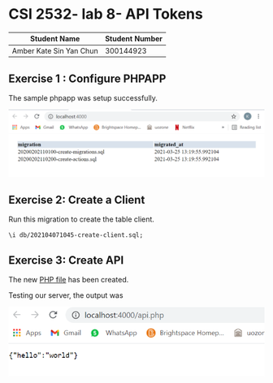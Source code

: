 # CSI 2532- lab 8- API Tokens

| Student Name            | Student Number |
| ----------------------- | -------------- |
| Amber Kate Sin Yan Chun | 300144923      |

## Exercise 1 : Configure PHPAPP

The sample phpapp was setup successfully.

 ![sample phpapp](assets/ex1.PNG)

## Exercise 2: Create a Client

Run this migration to create the table client.

```
\i db/202104071045-create-client.sql;
```

## Exercise 3: Create API

The new [PHP file](public/api.php) has been created.

Testing our server, the output was 

![test server](assets/ex3.PNG)
